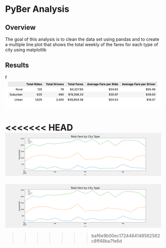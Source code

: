# PyBer Analysis

## Overview

The goal of this analysis is to clean the data set using pandas and to create a multiple line plot that shows the total weekly of the fares for each type of city using matplotlib


## Results
f
![line_cart](./Resources/tabel.png)

<<<<<<< HEAD
![line_cart](./analysis//Fig8.png)
=======
![line_cart](./analysis//Fig8.png)
>>>>>>> baf6e9b00ec1724484148562562c8ff48ba7fe6d
